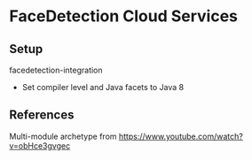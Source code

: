 # FaceDetection Cloud Services

## Setup

facedetection-integration
* Set compiler level and Java facets to Java 8

## References
Multi-module archetype from https://www.youtube.com/watch?v=obHce3gvgec